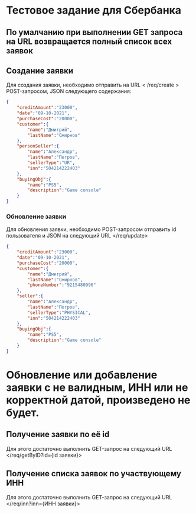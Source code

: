 # Тестовое задание для Сбербанка

## По умалчанию при выполнении GET запроса на URL </req> возвращается полный список всех заявок

## Создание заявки 
Для создания заявки, необходимо отправить на URL < /req/create > POST-запросом, JSON следующего содержания:

```json
{
    "creditAmount":"23000",
    "date":"09-10-2021",
    "purchaseCost":"20000",
    "customer":{
        "name":"Дмитрий",
        "lastName":"Смирнов"
    },
    "personSeller":{
        "name":"Александр",
        "lastName":"Петров",
        "sellerType":"UR",
        "inn":"504214222403"
    },
    "buyingObj":{
        "name":"PS5",
        "description":"Game console"
    }
}
```

### Обновление заявки

Для обновления заявки, необходимо POST-запросом отправить id пользователя и JSON на следующий URL </req/update>

```json
{
    "creditAmount":"23000",
    "date":"09-10-2021",
    "purchaseCost":"20000",
    "customer":{
        "name":"Дмитрий",
        "lastName":"Смирнов",
        "phoneNumber":"9215480996"
    },
    "seller":{
        "name":"Александр",
        "lastName":"Петров",
        "sellerType":"PHYSICAL",
        "inn":"504214222403"
    },
    "buyingObj":{
        "name":"PS5",
        "description":"Game console"
    }
}
```
# Обновление или добавление заявки с не валидным, ИНН или не корректной датой, произведено не будет.

## Получение заявки по её id 
Для этого достаточно выполнить GET-запрос на следующий URL </req/getByID?id={id заявки}>

## Получение списка заявок по участвующему ИНН

Для этого достаточно выполнить GET-запрос на следующий URL </req/inn?inn={ИНН заявки}>
